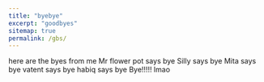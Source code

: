 ```yaml
---
title: "byebye"
excerpt: "goodbyes"
sitemap: true
permalink: /gbs/
---
```


here are the byes from me
Mr flower pot says bye
Silly says bye
Mita says bye
vatent says bye
habiq says bye 
Bye!!!!! lmao
